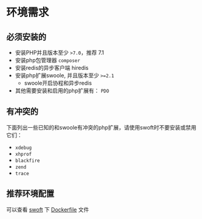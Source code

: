 # 环境需求

## 必须安装的

- 安装PHP并且版本至少 `>7.0`，推荐 7.1
- 安装php包管理器 `composer`
- 安装redis的异步客户端 hiredis
- 安装php扩展swoole, 并且版本至少 `>=2.1`
	- swoole开启协程和异步redis
- 其他需要安装和启用的php扩展有： `PDO`

## 有冲突的

下面列出一些已知的和swoole有冲突的php扩展，请使用swoft时不要安装或禁用它们：

- `xdebug`
- `xhprof`
- `blackfire`
- `zend`
- `trace`

## 推荐环境配置

可以查看 [swoft](https://github.com/swoft-cloud/swoft) 下 [Dockerfile](https://github.com/swoft-cloud/swoft/blob/master/Dockerfile) 文件